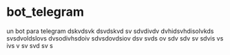 # bot_telegram
un bot para telegram
dskvdsvk
dsvdskvd
sv
sdvdivdv
dvhidsvhdisolvkds
svsdvoldslovs
dvsodivhsdoiv
sdvsdovdsiov
dsv
svds
ov
sdv
sdv
sv
sdvis
vs
ivs
v
sv
svd
sv
s
